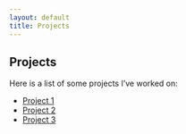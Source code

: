 ```yaml
---
layout: default
title: Projects
---
```


## Projects

Here is a list of some projects I’ve worked on:

- [Project 1](projects/project1.md)
- [Project 2](projects/project2.md)
- [Project 3](projects/project3.md)
